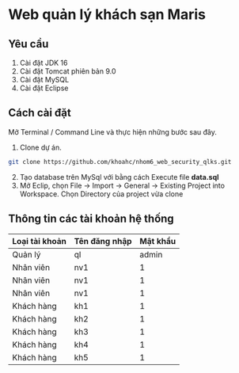 # Web quản lý khách sạn Maris
## Yêu cầu
1. Cài đặt JDK 16
2. Cài đặt Tomcat phiên bản 9.0
3. Cài đặt MySQL
4. Cài đặt Eclipse
## Cách cài đặt 
Mở Terminal / Command Line và thực hiện những bước sau đây.
1. Clone dự án.
```bash
git clone https://github.com/khoahc/nhom6_web_security_qlks.git
```
2. Tạo database trên MySql với bằng cách Execute file **data.sql**
3. Mở Eclip, chọn File -> Import -> General -> Existing Project into Workspace.
Chọn Directory của project vừa clone 

## Thông tin các tài khoản hệ thống
Loại tài khoản  | Tên đăng nhập | Mật khẩu
------------- | ------------- | -------------
Quản lý  | ql | admin
Nhân viên  | nv1 | 1
Nhân viên  | nv1 | 1
Nhân viên  | nv1 | 1
Khách hàng  | kh1 | 1
Khách hàng  | kh2 | 1
Khách hàng  | kh3 | 1
Khách hàng  | kh4 | 1
Khách hàng  | kh5 | 1
